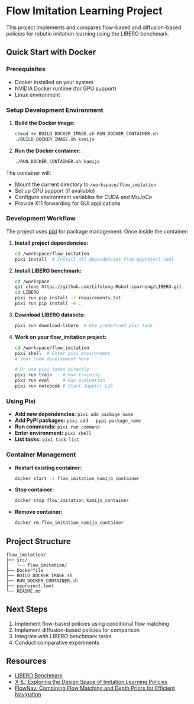 # Flow Imitation Learning Project

This project implements and compares flow-based and diffusion-based policies for robotic imitation learning using the LIBERO benchmark.

## Quick Start with Docker

### Prerequisites
- Docker installed on your system
- NVIDIA Docker runtime (for GPU support)
- Linux environment

### Setup Development Environment

1. **Build the Docker image:**
   ```bash
   chmod +x BUILD_DOCKER_IMAGE.sh RUN_DOCKER_CONTAINER.sh
   ./BUILD_DOCKER_IMAGE.sh kamijo
   ```

2. **Run the Docker container:**
   ```bash
   ./RUN_DOCKER_CONTAINER.sh kamijo
   ```

The container will:
- Mount the current directory to `/workspace/flow_imitation`
- Set up GPU support (if available)
- Configure environment variables for CUDA and MuJoCo
- Provide X11 forwarding for GUI applications

### Development Workflow

The project uses [pixi](https://pixi.sh/) for package management. Once inside the container:

1. **Install project dependencies:**
   ```bash
   cd /workspace/flow_imitation
   pixi install  # Install all dependencies from pyproject.toml
   ```

2. **Install LIBERO benchmark:**
   ```bash
   cd /workspace
   git clone https://github.com/Lifelong-Robot-Learning/LIBERO.git
   cd LIBERO
   pixi run pip install -r requirements.txt
   pixi run pip install -e .
   ```

3. **Download LIBERO datasets:**
   ```bash
   pixi run download-libero  # Use predefined pixi task
   ```

4. **Work on your flow_imitation project:**
   ```bash
   cd /workspace/flow_imitation
   pixi shell  # Enter pixi environment
   # Your code development here
   
   # Or use pixi tasks directly:
   pixi run train    # Run training
   pixi run eval     # Run evaluation
   pixi run notebook # Start Jupyter Lab
   ```

### Using Pixi

- **Add new dependencies:** `pixi add package_name`
- **Add PyPI packages:** `pixi add --pypi package_name`
- **Run commands:** `pixi run command`
- **Enter environment:** `pixi shell`
- **List tasks:** `pixi task list`

### Container Management

- **Restart existing container:**
  ```bash
  docker start -i flow_imitation_kamijo_container
  ```

- **Stop container:**
  ```bash
  docker stop flow_imitation_kamijo_container
  ```

- **Remove container:**
  ```bash
  docker rm flow_imitation_kamijo_container
  ```

## Project Structure

```
flow_imitation/
├── src/
│   └── flow_imitation/
├── Dockerfile
├── BUILD_DOCKER_IMAGE.sh
├── RUN_DOCKER_CONTAINER.sh
├── pyproject.toml
└── README.md
```

## Next Steps

1. Implement flow-based policies using conditional flow matching
2. Implement diffusion-based policies for comparison
3. Integrate with LIBERO benchmark tasks
4. Conduct comparative experiments

## Resources

- [LIBERO Benchmark](https://github.com/Lifelong-Robot-Learning/LIBERO)
- [X-IL: Exploring the Design Space of Imitation Learning Policies](https://arxiv.org/abs/2502.12330)
- [FlowNav: Combining Flow Matching and Depth Priors for Efficient Navigation](https://arxiv.org/abs/2411.09524) 